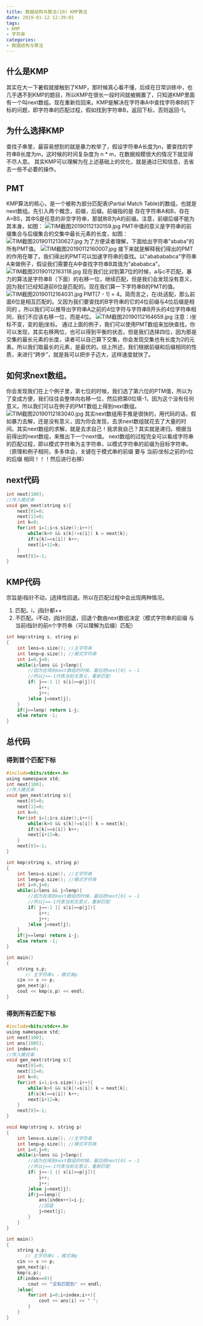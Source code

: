 ```yaml
---
title: 数据结构与算法(10) KMP算法
date: 2019-01-12 12:39:01
tags:
- KMP
- 字符串
categories:
- 数据结构与算法
---
```

## 什么是KMP
其实在大一下暑假就接触到了KMP，那时候真心看不懂，后续在日常训练中，也几乎遇不到KMP的题目，所以KMP在很长一段时间就被搁置了，只知道KMP里面有一个叫next数组。现在重新捡回来。KMP是解决在字符串A中查找字符串B的下标的问题，即字符串的匹配过程，假如找到字符串B，返回下标，否则返回-1。
## 为什么选择KMP
查找子串里，最容易想到的就是暴力枚举了，假设字符串A长度为n，要查找的字符串B长度为m，这时候的时间复杂度为 n \* m，在数据规模很大的情况下就显得不尽人意。
其实KMP可以理解为在上述基础上的优化，就是通过已知信息，去省去一些不必要的操作。

## PMT
KMP算法的核心，是一个被称为部分匹配表(Partial Match Table)的数组。也就是next数组。先引入两个概念，前缀，后缀。前缀指的是 存在字符串A和B，存在A=BS，其中S是任意的非空字符串，那就称B为A的前缀。注意，前缀后缀不能为其本身。如图：
![TIM截图20190112130159.jpg](TIM截图20190112130159.jpg)
PMT中值的意义是字符串的前缀集合与后缀集合的交集中最长元素的长度，如图：
![TIM截图20190112130627.jpg](TIM截图20190112130627.jpg)
为了方便读者理解，下面给出字符串"ababa"的所有PMT值。
![TIM截图20190112160007.jpg](TIM截图20190112160007.jpg)
接下来就是解释我们得出的PMT的作用在哪了。我们得出的PMT可以加速字符串的查找。以"ababababca"字符串A来做例子，假设我们需要在A中查找字符串B其值为"abababca"。
![TIM截图20190112163118.jpg](TIM截图20190112163118.jpg)
现在我们比对到第7位的时候，a与c不匹配，暴力的算法是字符串B（下面）的右移一位，继续匹配，但是我们会发现没有意义，因为我们已经知道前6位是匹配的。现在我们算一下字符串B的PMT的值。
![TIM截图20190112164031.jpg](TIM截图20190112164031.jpg)
PMT[7 - 1] = 4。简而言之，在i处适配，那么前面6位是相互匹配的。又因为我们要查找的B字符串的它的4位前缀与4位后缀是相同的 。所以我们可以推导出字符串A之前的4位字符与字符串B开头的4位字符串相同，我们不应该右移一位，而是4位。
![TIM截图20190112164659.jpg](TIM截图20190112164659.jpg)
注意：i坐标不变，变的是j坐标。
通过上面的例子，我们可以使用PMT数组来加快查找，你可以发现，其实右移两位，也可以得到平衡的状态，但是我们选择四位，因为那是交集的最长元素的长度，读者可以自己算下交集，你会发现交集也有长度为2的元素。所以我们取最长的元素，是最优的。综上所述，我们根据前缀和后缀相同的性质，来进行“跨步”，就是我可以把步子迈大，这样速度就快了。

## 如何求next数组。
你会发现我们在上个例子里，第七位的时候，我们选了第六位的PTM值，所以为了变成方便，我们往往会整体向右移一位，然后把第0位填-1，因为这个没有任何意义。所以我们可以在例子的PMT数组上得到next数组。
![TIM截图20190112183040.jpg](TIM截图20190112183040.jpg)
其实next数组用手推是很快的，用代码的话，假如暴力去解，还是没有意义，因为你会发现，去求next数组就花去了大量的时间。其实next数组的求解，就是去求自己！我求我自己？其实就是递归。根据当前得出的next数组，来推出下一个next值。
next数组的过程完全可以看成字符串的匹配过程，即以模式字符串为主字符串，以模式字符串的前缀为目标字符串。（原理和例子相同，多多体会，关键在于模式串的前缀 要与 当前i坐标之前的n位的后缀 相同！！！然后进行右移）

## next代码
```C
int next[100];
//传入模式串 
void gen_next(string s){
	next[0]=0;
	next[1]=0;
	int k=0; 
	for(int i=1;i<s.size();i++){
		while(k>0 && s[k]!=s[i]) k = next[k];
		if(s[k]==s[i]) k++;
		next[i+1]=k; 
	}
	next[0]=-1;
}
```

## KMP代码
宗旨是i指针不动，j选择性回退。所以在匹配过程中会出现两种情况。
1. 匹配。i，j指针都++
2. 不匹配。i不动，j指针回退，回退个数由next数组决定（模式字符串的前缀 与 当前i指针的前n个字符串（可以理解为后缀）匹配）

```C
int kmp(string s, string p)
{
	int lens=s.size(); //主字符串 
	int lenp=p.size(); //模式字符串 
	int i=0,j=0;
	while(i<lens && j<lenp){
		//因为在得到next数组的时候，最后把next[0] = -1
		//所以j==-1代表当前无意义，重新匹配 
		if( j==-1 || s[i]==p[j]){
			i++;
			j++;
		}else j=next[j];
	}
	if(j==lenp) return i-j;
	else return -1;
}
```
## 总代码
### 得到首个匹配下标
```C
#include<bits/stdc++.h>
using namespace std;
int next[100];
//传入模式串 
void gen_next(string s){
	next[0]=0;
	next[1]=0;
	int k=0; 
	for(int i=1;i<s.size();i++){
		while(k>0 && s[k]!=s[i]) k = next[k];
		if(s[k]==s[i]) k++;
		next[i+1]=k; 
	}
	next[0]=-1;
}

int kmp(string s, string p)
{
	int lens=s.size(); //主字符串 
	int lenp=p.size(); //模式字符串 
	int i=0,j=0;
	while(i<lens && j<lenp){
		//因为在得到next数组的时候，最后把next[0] = -1
		//所以j==-1代表当前无意义，重新匹配 
		if( j==-1 || s[i]==p[j]){
			i++;
			j++;
		}else j=next[j];
	}
	if(j==lenp) return i-j;
	else return -1;
}

int main()
{
	string s,p;
	   // 主字符串s ，模式串p  
	cin >> s >> p;
	gen_next(p);
	cout << kmp(s,p) << endl;
} 
```
### 得到所有匹配下标
```C
#include<bits/stdc++.h>
using namespace std;
int next[100];
int ans[1005];
int index=0;
//传入模式串 
void gen_next(string s){
	next[0]=0;
	next[1]=0;
	int k=0; 
	for(int i=1;i<s.size();i++){
		while(k>0 && s[k]!=s[i]) k = next[k];
		if(s[k]==s[i]) k++;
		next[i+1]=k; 
	}
	next[0]=-1;
}

void kmp(string s, string p)
{
	int lens=s.size(); //主字符串 
	int lenp=p.size(); //模式字符串 
	int i=0,j=0;
	while(i<lens && j<lenp){
		//因为在得到next数组的时候，最后把next[0] = -1
		//所以j==-1代表当前无意义，重新匹配 
		if( j==-1 || s[i]==p[j]){
			i++;
			j++;
		}else j=next[j];
		if(j==lenp){
			ans[index++]=i-j;
			//回退
			j=next[j];
		} 
	}
}

int main()
{
	string s,p;
	   // 主字符串s ，模式串p  
	cin >> s >> p;
	gen_next(p);
	kmp(s,p);
	if(index==0){
		cout << "没有匹配到" << endl; 
	}else{
		for(int i=0;i<index;i++){
			cout << ans[i] << " ";
		}
	}
} 
```
